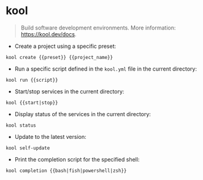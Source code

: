 # kool

> Build software development environments.
> More information: <https://kool.dev/docs>.

- Create a project using a specific preset:

`kool create {{preset}} {{project_name}}`

- Run a specific script defined in the `kool.yml` file in the current directory:

`kool run {{script}}`

- Start/stop services in the current directory:

`kool {{start|stop}}`

- Display status of the services in the current directory:

`kool status`

- Update to the latest version:

`kool self-update`

- Print the completion script for the specified shell:

`kool completion {{bash|fish|powershell|zsh}}`
